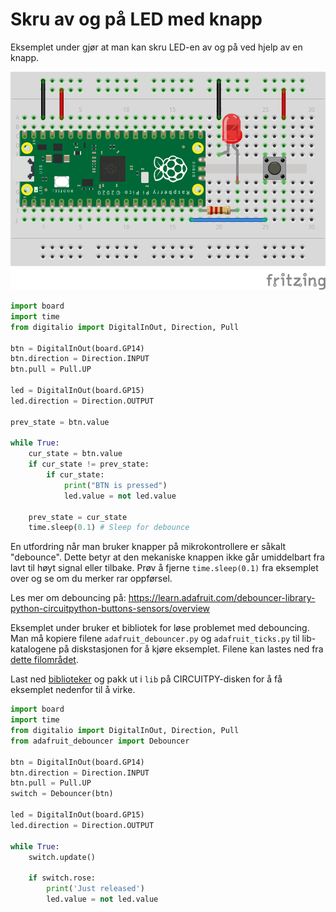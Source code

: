 # Skru av og på LED med knapp

Eksemplet under gjør at man kan skru LED-en av og på ved hjelp av en knapp.

![Knapp](button.png)

```python
import board
import time
from digitalio import DigitalInOut, Direction, Pull

btn = DigitalInOut(board.GP14)
btn.direction = Direction.INPUT
btn.pull = Pull.UP

led = DigitalInOut(board.GP15)
led.direction = Direction.OUTPUT

prev_state = btn.value

while True:
    cur_state = btn.value
    if cur_state != prev_state:
        if cur_state:
            print("BTN is pressed")
            led.value = not led.value

    prev_state = cur_state
    time.sleep(0.1) # Sleep for debounce
```

En utfordring når man bruker knapper på mikrokontrollere er såkalt "debounce". Dette betyr at den mekaniske knappen ikke går umiddelbart fra lavt til høyt signal eller tilbake. Prøv å fjerne `time.sleep(0.1)` fra eksemplet over og se om du merker rar oppførsel.

Les mer om debouncing på: https://learn.adafruit.com/debouncer-library-python-circuitpython-buttons-sensors/overview

Eksemplet under bruker et bibliotek for løse problemet med debouncing. Man må kopiere filene `adafruit_debouncer.py` og `adafruit_ticks.py` til lib-katalogene på diskstasjonen for å kjøre eksemplet. Filene kan lastes ned fra [dette filområdet](lib).

Last ned [biblioteker](button-debounce-libs.zip) og pakk ut i `lib` på CIRCUITPY-disken for å få eksemplet nedenfor til å virke.

```python
import board
import time
from digitalio import DigitalInOut, Direction, Pull
from adafruit_debouncer import Debouncer

btn = DigitalInOut(board.GP14)
btn.direction = Direction.INPUT
btn.pull = Pull.UP
switch = Debouncer(btn)

led = DigitalInOut(board.GP15)
led.direction = Direction.OUTPUT

while True:
    switch.update()

    if switch.rose:
        print('Just released')
        led.value = not led.value
```
